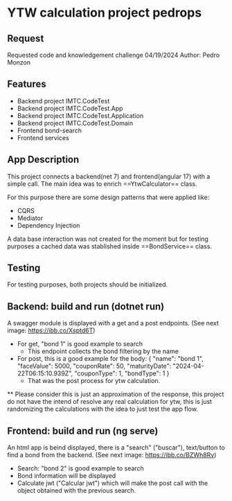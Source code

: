 # YTW calculation project pedrops

## Request
Requested code and knowledgement challenge 04/19/2024
Author: Pedro Monzon

## Features

- Backend project IMTC.CodeTest
- Backend project IMTC.CodeTest.App
- Backend project IMTC.CodeTest.Application
- Backend project IMTC.CodeTest.Domain
- Frontend bond-search
- Frontend services

## App Description
This project connects a backend(net 7) and frontend(angular 17) with a simple call.
The main idea was to enrich ==YtwCalculator== class.

For this purpose there are some design patterns that were applied like:
- CQRS
- Mediator
- Dependency Injection

A data base interaction was not created for the moment but for testing purposes a cached data was stablished inside ==BondService== class.

## Testing
For testing purposes, both projects should be initialized.

## Backend: build and run (dotnet run)

A swagger module is displayed with a get and a post endpoints. (See next image: https://ibb.co/Xsptd6T)
- For get, "bond 1" is good example to search
    * This endpoint collects the bond filtering by the name
- For post, this is a good example for the body:
   {
    "name": "bond 1",
    "faceValue": 5000,
    "couponRate": 50,
    "maturityDate": "2024-04-22T06:15:10.939Z",
    "couponType": 1,
    "bondType": 1
    }
    * That was the post process for ytw calculation.
     
**    Please consider this is just an approximation of the response, this project do not have the intend of resolve any real calculation for ytw, this is just randomizing the calculations with the idea to just test the app flow.

## Frontend: build and run (ng serve)
An html app is beind displayed, there is a "search" ("buscar"), text/button to find a bond from the backend. (See next image: https://ibb.co/BZWh8Rv)
- Search: "bond 2" is good example to search
- Bond information will be displayed
- Calculate jwt ("Calcular jwt") which will make the post call with the object obtained with the previous search.

